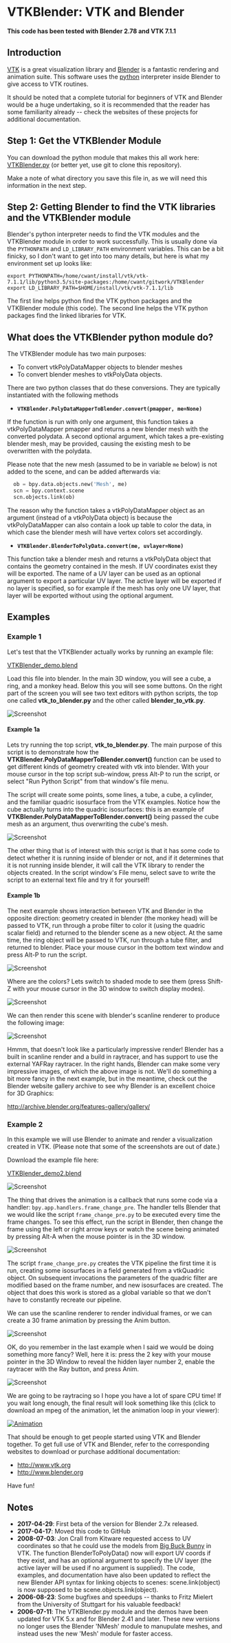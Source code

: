 # VTKBlender: VTK and Blender

**This code has been tested with Blender 2.78 and VTK 7.1.1**

## Introduction

[VTK](http://www.vtk.org/) is a great visualization library and
[Blender](http://www.blender.org/) is a fantastic rendering and animation suite.
This software uses the [python](http://www.python.org/) interpreter
inside Blender to give access to VTK routines.

It should be noted that a complete tutorial for beginners of VTK and
Blender would be a huge undertaking,
so it is recommended that the reader has some familiarity already
-- check the websites of these projects for additional documentation.

## Step 1: Get the VTKBlender Module

You can download the python module that makes this all work here: [VTKBlender.py](VTKBlender.py) (or better yet, use git to clone this repository).

Make a note of what directory you save this file in, as we will need this information in the next step.

## Step 2: Getting Blender to find the VTK libraries and the VTKBlender module

Blender's python interpreter needs to find the VTK modules and the VTKBlender 
module in order to work successfully. This is usually done via the `PYTHONPATH`
and `LD_LIBRARY_PATH` environment variables. This can be a bit finicky, so
I don't want to get into too many details, but here is what my environment
set up looks like:

```
export PYTHONPATH=/home/cwant/install/vtk/vtk-7.1.1/lib/python3.5/site-packages:/home/cwant/gitwork/VTKBlender
export LD_LIBRARY_PATH=$HOME/install/vtk/vtk-7.1.1/lib
```

The first line helps python find the VTK python packages and the VTKBlender module (this code). The second line helps the VTK python packages find the linked libraries for VTK.

## What does the VTKBlender python module do?

The VTKBlender module has two main purposes:

* To convert vtkPolyDataMapper objects to blender meshes
* To convert blender meshes to vtkPolyData objects.

There are two python classes that do these conversions. They are typically
instantiated with the following methods

* **`VTKBlender.PolyDataMapperToBlender.convert(pmapper, me=None)`**

If the function is run with only one argument, this function takes a
vtkPolyDataMapper pmapper and returns a new blender mesh with the
converted polydata. A second optional argument, which takes a pre-existing
blender mesh, may be provided, causing the existing mesh to be overwritten
with the polydata.

Please note that the new mesh (assumed to be in variable `me` below) is
not added to the scene, and can be added afterwards via:

  ```python
    ob = bpy.data.objects.new('Mesh', me)
    scn = bpy.context.scene
    scn.objects.link(ob)
  ```
  
The reason why the function takes a vtkPolyDataMapper object as an argument
(instead of a vtkPolyData object) is because the vtkPolyDataMapper can also
contain a look up table to color the data, in which case the blender
mesh will have vertex colors set accordingly.

* **`VTKBlender.BlenderToPolyData.convert(me, uvlayer=None)`**

This function take a blender mesh and returns a vtkPolyData object that
contains the geometry contained in the mesh.
If UV coordinates exist they will be exported. The name of a UV layer can
be used as an optional argument to export a particular UV layer.
The active layer will be exported if no layer is specified, so for example
if the mesh has only one UV layer, that layer will be exported without
using the optional argument.

## Examples

### Example 1

Let's test that the VTKBlender actually works by running an example file:

[VTKBlender_demo.blend](assets/VTKBlender_demo.blend)

Load this file into blender. In the main 3D window, you will see a cube,
a ring, and a monkey head. Below this you will see some buttons. On the
right part of the screen you will see two text editors with
python scripts, the top one called **vtk_to_blender.py** and the other
called **blender_to_vtk.py**.

![Screenshot](assets/blender-screen-shot1a.jpg)

#### Example 1a

Lets try running the top script, **vtk_to_blender.py**. The main purpose of
this script is to demonstrate how the
**VTKBlender.PolyDataMapperToBlender.convert()** function can be used to
get different kinds of geometry created with vtk into blender.
With your mouse cursor in the top script sub-window, press Alt-P to run the script, or select  "Run Python Script" from that window's file menu.

The script will create some points, some lines, a tube, a cube, a cylinder,
and the familiar quadric isosurface from the VTK examples.
Notice how the cube actually turns into the quadric isosurfaces: this is an
example of **VTKBlender.PolyDataMapperToBlender.convert()** being passed the
cube mesh as an argument, thus overwriting the cube's mesh.

![Screenshot](assets/blender-screen-shot1b.jpg)

The other thing that is of interest with this script is that it has some code
to detect whether it is running inside of blender or not, and if it
determines that it is not running inside blender, it will call the VTK library
to render the objects created. In the script window's File menu, select save
to write the script to an external text file and try it for yourself!

#### Example 1b

The next example shows interaction between VTK and Blender in the opposite
direction: geometry created in blender (the monkey head) will be passed to
VTK, run through a probe filter to color it (using the quadric scalar field)
and returned to the blender scene as a new object. At the same time,
the ring object will be passed to VTK, run through a tube filter, and
returned to blender. Place your mouse cursor
in the bottom text window and press Alt-P to run the script.

![Screenshot](assets/blender-screen-shot1c.jpg)

Where are the colors? Lets switch to shaded mode to see them
(press Shift-Z with your mouse cursor in the 3D window to
switch display modes).

![Screenshot](assets/blender-screen-shot1d.jpg)

We can then render this scene with blender's scanline renderer to produce the following image:

![Screenshot](assets/blender-render1.jpg)

Hmmm, that doesn't look like a particularly impressive render! Blender has
a built in scanline render and a build in raytracer, and has support
to use the external YAFRay raytracer. In the right hands, Blender can
make some very impressive images, of which the above image is not. We'll
do something a bit more fancy in the next example, but in the meantime,
check out the Blender website gallery archive to see why Blender is an
excellent choice for 3D Graphics:

http://archive.blender.org/features-gallery/gallery/

### Example 2

In this example we will use Blender to animate and render a visualization
created in VTK. (Please note that some of the screenshots are out of date.)

Download the example file here:

[VTKBlender_demo2.blend](assets/VTKBlender_demo2.blend)

![Screenshot](assets/blender-screen-shot2a.jpg)

The thing that drives the animation is a callback that runs some code
via a handler: ```bpy.app.handlers.frame_change_pre```.
The handler tells Blender that we would like the script
```frame_change_pre.py``` to be executed every time the frame changes.
To see this effect, run the script in Blender, then change the frame
using the left or right arrow keys or watch the scene being
animated by pressing Alt-A when the mouse pointer is in the 3D window.

![Screenshot](assets/blender-screen-shot2c.jpg)

The script ```frame_change_pre.py``` creates the VTK pipeline the first
time it is run, creating some isosurfaces in a field
generated from a vtkQuadric object. On subsequent invocations the parameters
of the quadric filter are modified based on the frame number, and new
isosurfaces are created. The object that does this work is stored as a
global variable so that we don't have to constantly recreate our pipeline.

We can use the scanline renderer to render individual frames, or we can
create a 30 frame animation by pressing the Anim button.

![Screenshot](assets/blender-render2.jpg)

OK, do you remember in the last example when I said we would be doing
something more fancy? Well, here it is: press the 2 key with your mouse
pointer in the 3D Window to reveal the hidden layer number 2, enable the
raytracer with the Ray button, and press Anim.

![Screenshot](assets/blender-screen-shot2d.jpg)

We are going to be raytracing so I hope you have a lot of spare CPU time!
If you wait long enough, the final result will look something like this
(click to download an mpeg of the animation, let the animation
loop in your viewer):

[![Animation](assets/blender-vtk.jpg)](assets/blender-vtk.mpg)

That should be enough to get people started using VTK and Blender together.
To get full use of VTK and Blender,
refer to the corresponding websites to download or purchase additional
documentation:

* http://www.vtk.org
* http://www.blender.org

Have fun!

## Notes
* **2017-04-29**: First beta of the version for Blender 2.7x released.
* **2017-04-17**: Moved this code to GitHub
* **2008-07-03**: Jon Crall from Kitware requested access to UV coordinates so that he could use the models from
  [Big Buck Bunny](http://www.bigbuckbunny.org/) in VTK. The function BlenderToPolyData() now will export UV coords
  if they exist, and has an optional argument to specify the UV layer (the active layer will be used if no argument
  is supplied). The code, examples, and documentation have also been updated to reflect the new Blender API syntax for linking objects to scenes: scene.link(object) is now supposed to be scene.objects.link(object).
* **2006-08-23**: Some bugfixes and speedups -- thanks to Fritz Mielert from the University of Stuttgart for his valuable
  feedback!
* **2006-07-11**: The VTKBlender.py module and the demos have been updated for VTK 5.x and for Blender 2.41 and later.
  These new versions no longer uses the Blender 'NMesh' module to manupulate meshes, and instead uses the new 'Mesh'
  module for faster access.
